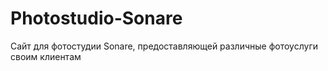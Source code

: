 # Photostudio-Sonare
Сайт для фотостудии Sonare, предоставляющей различные фотоуслуги своим клиентам
